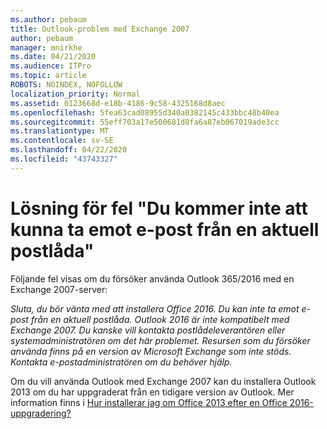 ```yaml
---
ms.author: pebaum
title: Outlook-problem med Exchange 2007
author: pebaum
manager: mnirkhe
ms.date: 04/21/2020
ms.audience: ITPro
ms.topic: article
ROBOTS: NOINDEX, NOFOLLOW
localization_priority: Normal
ms.assetid: 0123668d-e18b-4186-9c58-4325168d8aec
ms.openlocfilehash: 5fea63cad08955d340a0382145c433bbc48b40ea
ms.sourcegitcommit: 55eff703a17e500681d8fa6a87eb067019ade3cc
ms.translationtype: MT
ms.contentlocale: sv-SE
ms.lasthandoff: 04/22/2020
ms.locfileid: "43743327"
---
```

# <a name="solution-for-error-you-wont-be-able-to-receive-mail-from-a-current-mailbox"></a>Lösning för fel "Du kommer inte att kunna ta emot e-post från en aktuell postlåda"
Följande fel visas om du försöker använda Outlook 365/2016 med en Exchange 2007-server:

*Sluta, du bör vänta med att installera Office 2016. Du kan inte ta emot e-post från en aktuell postlåda. Outlook 2016 är inte kompatibelt med Exchange 2007. Du kanske vill kontakta postlådeleverantören eller systemadministratören om det här problemet. Resursen som du försöker använda finns på en version av Microsoft Exchange som inte stöds. Kontakta e-postadministratören om du behöver hjälp.*

Om du vill använda Outlook med Exchange 2007 kan du installera Outlook 2013 om du har uppgraderat från en tidigare version av Outlook. Mer information finns i [Hur installerar jag om Office 2013 efter en Office 2016-uppgradering?](https://support.office.com/article/a6ca92f4-cbb4-4609-9fdb-f8d3dd6812f3)